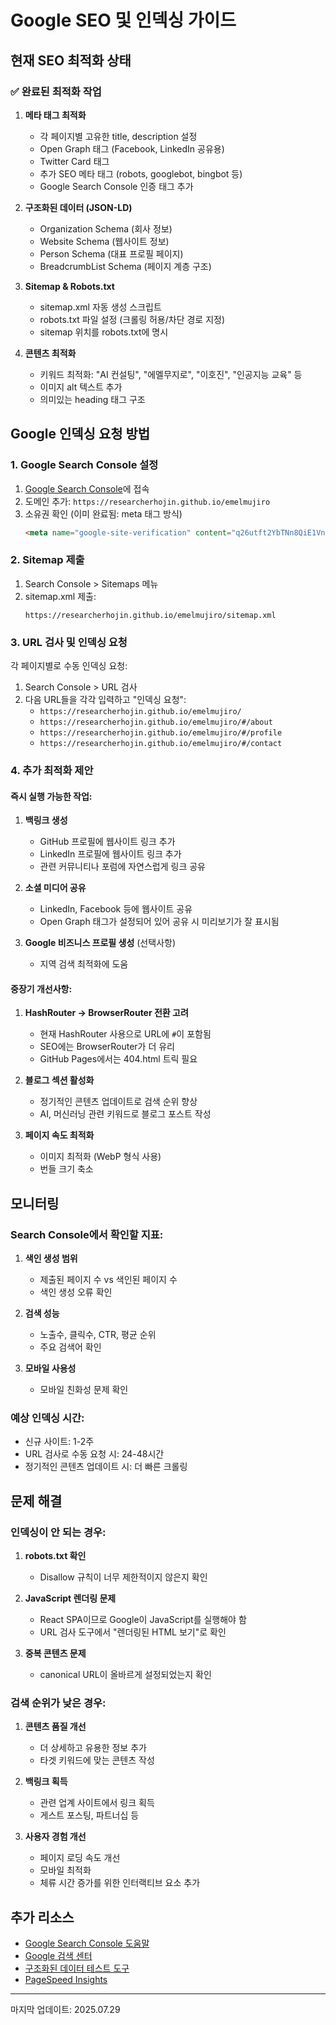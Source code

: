 # Google SEO 및 인덱싱 가이드

## 현재 SEO 최적화 상태

### ✅ 완료된 최적화 작업

1. **메타 태그 최적화**
   - 각 페이지별 고유한 title, description 설정
   - Open Graph 태그 (Facebook, LinkedIn 공유용)
   - Twitter Card 태그
   - 추가 SEO 메타 태그 (robots, googlebot, bingbot 등)
   - Google Search Console 인증 태그 추가

2. **구조화된 데이터 (JSON-LD)**
   - Organization Schema (회사 정보)
   - Website Schema (웹사이트 정보)
   - Person Schema (대표 프로필 페이지)
   - BreadcrumbList Schema (페이지 계층 구조)

3. **Sitemap & Robots.txt**
   - sitemap.xml 자동 생성 스크립트
   - robots.txt 파일 설정 (크롤링 허용/차단 경로 지정)
   - sitemap 위치를 robots.txt에 명시

4. **콘텐츠 최적화**
   - 키워드 최적화: "AI 컨설팅", "에멜무지로", "이호진", "인공지능 교육" 등
   - 이미지 alt 텍스트 추가
   - 의미있는 heading 태그 구조

## Google 인덱싱 요청 방법

### 1. Google Search Console 설정

1. [Google Search Console](https://search.google.com/search-console)에 접속
2. 도메인 추가: `https://researcherhojin.github.io/emelmujiro`
3. 소유권 확인 (이미 완료됨: meta 태그 방식)
   ```html
   <meta name="google-site-verification" content="q26utft2YbTNn8QiE1VnDKErPj7LtQ4MzYALyQbx37Y" />
   ```

### 2. Sitemap 제출

1. Search Console > Sitemaps 메뉴
2. sitemap.xml 제출:
   ```
   https://researcherhojin.github.io/emelmujiro/sitemap.xml
   ```

### 3. URL 검사 및 인덱싱 요청

각 페이지별로 수동 인덱싱 요청:

1. Search Console > URL 검사
2. 다음 URL들을 각각 입력하고 "인덱싱 요청":
   - `https://researcherhojin.github.io/emelmujiro/`
   - `https://researcherhojin.github.io/emelmujiro/#/about`
   - `https://researcherhojin.github.io/emelmujiro/#/profile`
   - `https://researcherhojin.github.io/emelmujiro/#/contact`

### 4. 추가 최적화 제안

#### 즉시 실행 가능한 작업:

1. **백링크 생성**
   - GitHub 프로필에 웹사이트 링크 추가
   - LinkedIn 프로필에 웹사이트 링크 추가
   - 관련 커뮤니티나 포럼에 자연스럽게 링크 공유

2. **소셜 미디어 공유**
   - LinkedIn, Facebook 등에 웹사이트 공유
   - Open Graph 태그가 설정되어 있어 공유 시 미리보기가 잘 표시됨

3. **Google 비즈니스 프로필 생성** (선택사항)
   - 지역 검색 최적화에 도움

#### 중장기 개선사항:

1. **HashRouter → BrowserRouter 전환 고려**
   - 현재 HashRouter 사용으로 URL에 `#`이 포함됨
   - SEO에는 BrowserRouter가 더 유리
   - GitHub Pages에서는 404.html 트릭 필요

2. **블로그 섹션 활성화**
   - 정기적인 콘텐츠 업데이트로 검색 순위 향상
   - AI, 머신러닝 관련 키워드로 블로그 포스트 작성

3. **페이지 속도 최적화**
   - 이미지 최적화 (WebP 형식 사용)
   - 번들 크기 축소

## 모니터링

### Search Console에서 확인할 지표:

1. **색인 생성 범위**
   - 제출된 페이지 수 vs 색인된 페이지 수
   - 색인 생성 오류 확인

2. **검색 성능**
   - 노출수, 클릭수, CTR, 평균 순위
   - 주요 검색어 확인

3. **모바일 사용성**
   - 모바일 친화성 문제 확인

### 예상 인덱싱 시간:

- 신규 사이트: 1-2주
- URL 검사로 수동 요청 시: 24-48시간
- 정기적인 콘텐츠 업데이트 시: 더 빠른 크롤링

## 문제 해결

### 인덱싱이 안 되는 경우:

1. **robots.txt 확인**
   - Disallow 규칙이 너무 제한적이지 않은지 확인

2. **JavaScript 렌더링 문제**
   - React SPA이므로 Google이 JavaScript를 실행해야 함
   - URL 검사 도구에서 "렌더링된 HTML 보기"로 확인

3. **중복 콘텐츠 문제**
   - canonical URL이 올바르게 설정되었는지 확인

### 검색 순위가 낮은 경우:

1. **콘텐츠 품질 개선**
   - 더 상세하고 유용한 정보 추가
   - 타겟 키워드에 맞는 콘텐츠 작성

2. **백링크 획득**
   - 관련 업계 사이트에서 링크 획득
   - 게스트 포스팅, 파트너십 등

3. **사용자 경험 개선**
   - 페이지 로딩 속도 개선
   - 모바일 최적화
   - 체류 시간 증가를 위한 인터랙티브 요소 추가

## 추가 리소스

- [Google Search Console 도움말](https://support.google.com/webmasters)
- [Google 검색 센터](https://developers.google.com/search)
- [구조화된 데이터 테스트 도구](https://search.google.com/test/rich-results)
- [PageSpeed Insights](https://pagespeed.web.dev/)

---

마지막 업데이트: 2025.07.29